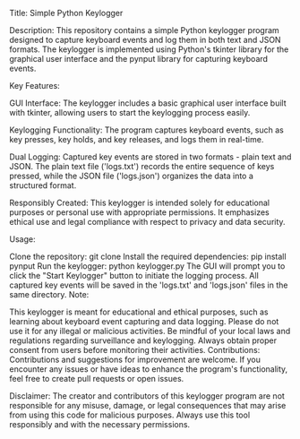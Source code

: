 Title: Simple Python Keylogger

Description:
This repository contains a simple Python keylogger program designed to capture keyboard events and log them in both text and JSON formats. The keylogger is implemented using Python's tkinter library for the graphical user interface and the pynput library for capturing keyboard events.

Key Features:

GUI Interface: The keylogger includes a basic graphical user interface built with tkinter, allowing users to start the keylogging process easily.

Keylogging Functionality: The program captures keyboard events, such as key presses, key holds, and key releases, and logs them in real-time.

Dual Logging: Captured key events are stored in two formats - plain text and JSON. The plain text file ('logs.txt') records the entire sequence of keys pressed, while the JSON file ('logs.json') organizes the data into a structured format.

Responsibly Created: This keylogger is intended solely for educational purposes or personal use with appropriate permissions. It emphasizes ethical use and legal compliance with respect to privacy and data security.

Usage:

Clone the repository: git clone <url above you >
Install the required dependencies: pip install pynput
Run the keylogger: python keylogger.py
The GUI will prompt you to click the "Start Keylogger" button to initiate the logging process.
All captured key events will be saved in the 'logs.txt' and 'logs.json' files in the same directory.
Note:

This keylogger is meant for educational and ethical purposes, such as learning about keyboard event capturing and data logging. Please do not use it for any illegal or malicious activities.
Be mindful of your local laws and regulations regarding surveillance and keylogging. Always obtain proper consent from users before monitoring their activities.
Contributions:
Contributions and suggestions for improvement are welcome. If you encounter any issues or have ideas to enhance the program's functionality, feel free to create pull requests or open issues.

Disclaimer:
The creator and contributors of this keylogger program are not responsible for any misuse, damage, or legal consequences that may arise from using this code for malicious purposes. Always use this tool responsibly and with the necessary permissions.
